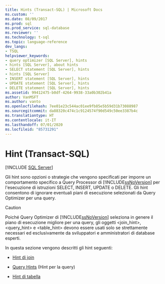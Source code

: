 ```yaml
---
title: Hints (Transact-SQL) | Microsoft Docs
ms.custom: ''
ms.date: 08/09/2017
ms.prod: sql
ms.prod_service: sql-database
ms.reviewer: ''
ms.technology: t-sql
ms.topic: language-reference
dev_langs:
- TSQL
helpviewer_keywords:
- query optimizer [SQL Server], hints
- hints [SQL Server], about hints
- SELECT statement [SQL Server], hints
- hints [SQL Server]
- INSERT statement [SQL Server], hints
- UPDATE statement [SQL Server], hints
- DELETE statement [SQL Server], hints
ms.assetid: 99412475-b0df-4264-9938-33a0b302b41a
author: VanMSFT
ms.author: vanto
ms.openlocfilehash: 7ee01e23c544ac01ee9fb85e5b59d31b73088987
ms.sourcegitcommit: da88320c474c1c9124574f90d549c50ee3387b4c
ms.translationtype: HT
ms.contentlocale: it-IT
ms.lasthandoff: 07/01/2020
ms.locfileid: "85731291"
---
```

# <a name="hints-transact-sql"></a>Hint (Transact-SQL)
[!INCLUDE [SQL Server](../../includes/applies-to-version/sqlserver.md)]

  Gli hint sono opzioni o strategie che vengono specificati per imporre un comportamento specifico a Query Processor di [!INCLUDE[ssNoVersion](../../includes/ssnoversion-md.md)] per l'esecuzione di istruzioni SELECT, INSERT, UPDATE o DELETE. Gli hint consentono di ignorare eventuali piani di esecuzione selezionati da Query Optimizer per una query.  
  
> [!CAUTION]  
>  Poiché Query Optimizer di [!INCLUDE[ssNoVersion](../../includes/ssnoversion-md.md)] seleziona in genere il piano di esecuzione migliore per una query, gli oggetti \<join_hint>, \<query_hint> e \<table_hint> devono essere usati solo se strettamente necessari ed esclusivamente da sviluppatori e amministratori di database esperti.
  
 In questa sezione vengono descritti gli hint seguenti:  
  
-   [Hint di join](../../t-sql/queries/hints-transact-sql-join.md)  
  
-   [Query Hints](../../t-sql/queries/hints-transact-sql-query.md) (Hint per la query)  
  
-   [Hint di tabella](../../t-sql/queries/hints-transact-sql-table.md)  
  
  
